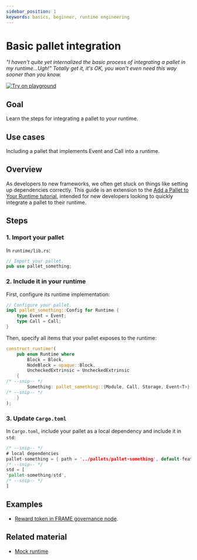 ```yaml
---
sidebar_position: 1
keywords: basics, beginner, runtime engineering
---
```


# Basic pallet integration

_"I haven't quite yet internalized the basic process of integrating a pallet in my runtime...Ugh!" Totally get it, it's OK, you won't even need this way sooner than you know._

[![Try on playground](https://img.shields.io/badge/Playground-Node_Template-brightgreen?logo=Parity%20Substrate)](https://playground.substrate.dev/?deploy=node-template)

## Goal

Learn the steps for integrating a pallet to your runtime.

## Use cases

Including a pallet that implements Event and Call into a runtime.

## Overview

As developers to new frameworks, we often get stuck on things like setting up dependencies correctly. This guide is an extension to the [Add a Pallet to Your Runtime tutorial][add-a-pallet-tutorial], intended for new developers looking to quickly integrate a pallet to their runtime.

## Steps

### 1. Import your pallet

In `runtime/lib.rs`:

```rust
// Import your pallet.
pub use pallet_something;
```

### 2. Include it in your runtime 

First, configure its runtime implementation:

```rust
// Configure your pallet.
impl pallet_something::Config for Runtime {
	type Event = Event;
	type Call = Call;
}
```

Then, specify all items that your pallet exposes to the runtime: 

```rust
construct_runtime!(
	pub enum Runtime where
		Block = Block,
		NodeBlock = opaque::Block,
		UncheckedExtrinsic = UncheckedExtrinsic
	{
/* --snip-- */
		Something: pallet_something::{Module, Call, Storage, Event<T>},
/* --snip-- */
	}
);
```

### 3. Update `Cargo.toml`

In `Cargo.toml`, include your pallet as a local dependency and include it in `std`:

```rust
/* --snip-- */
# local dependencies
pallet-something = { path = '../pallets/pallet-something', default-features = false, version = '3.0.0' }
/* --snip-- */
std = [
'pallet-something/std',
/* --snip-- */
]
```

## Examples

- [Reward token in FRAME governance node][playground-gov].

## Related material

- [Mock runtime][mock-runtime] 

[add-a-pallet-tutorial]: https://substrate.dev/docs/en/tutorials/add-a-pallet/import-a-pallet
[playground-gov]: playground.substrate.dev
[mock-runtime]: https://substrate.dev/docs/en/knowledgebase/runtime/tests#mock-runtime-environment